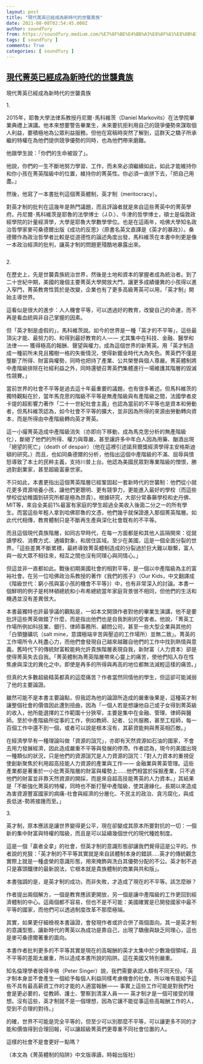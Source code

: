 ```yaml
---
layout: post
title: "現代菁英已經成為新時代的世襲貴族"
date: 2021-08-08T02:54:45.000Z
author: soundfury
from: https://soundfury.medium.com/%E7%8F%BE%E4%BB%A3%E8%8F%81%E8%8B%B1%E5%B7%B2%E7%B6%93%E6%88%90%E7%82%BA%E6%96%B0%E6%99%82%E4%BB%A3%E7%9A%84%E4%B8%96%E8%A5%B2%E8%B2%B4%E6%97%8F-2ce804c8c45f?source=rss-37ea7441b075------2
tags: [ soundfury ]
comments: True
categories: [ soundfury ]
---
```

<!--1628391285000-->
[現代菁英已經成為新時代的世襲貴族](https://soundfury.medium.com/%E7%8F%BE%E4%BB%A3%E8%8F%81%E8%8B%B1%E5%B7%B2%E7%B6%93%E6%88%90%E7%82%BA%E6%96%B0%E6%99%82%E4%BB%A3%E7%9A%84%E4%B8%96%E8%A5%B2%E8%B2%B4%E6%97%8F-2ce804c8c45f?source=rss-37ea7441b075------2)
------

<div>
<p>現代菁英已經成為新時代的世襲貴族</p><p>1.</p><p>2015年，耶魯大學法律系教授丹尼爾･馬科維茨（Daniel Markovits）在法學院畢業典禮上演講。他本來想要警告畢業生，未來要抗拒利用自己的競爭優勢來謀取個人利益，要積極地為公眾利益服務。但他在寫稿時突然了解到，這群天之驕子所承繼的特權在為他們提供競爭優勢的同時，也為他們帶來磨難。</p><p>他跟學生說：「你們的生命被毀了」。</p><p>他說，你們的一生不斷地努力學習、工作，而未來必須繼續如此，如此才能維持你和你小孩在菁英階級中的位置，維持你的菁英性。你必須一直拼下去，「把自己用盡。」</p><p>然後，他寫了一本書批判這個菁英體制，英才制（meritocracy）。</p><p>對英才制的批判在這幾年是熱門議題，而且評論者就是來自這些菁英中的菁英學府。丹尼爾･馬科維茨是耶魯的法學博士（J.D.）、牛津的哲學博士，碩士是倫敦政經學院的計量經濟學，大學是耶魯大學數學學位。也是在這兩年，哈佛大學知名政治哲學家麥可桑德爾出版《成功的反思》（原書名英文直譯是《英才的暴政》）。桑德爾作為政治哲學者比較是從道德性的論述角度出發，馬科維茨在本書中則更是像一本政治經濟的批判，讓英才制的問題更殘酷地暴露出來。</p><figure><img alt="" src="https://cdn-images-1.medium.com/max/1024/1*omTC4UdHNO5Szr3luhXBNA.jpeg" /></figure><p>2.</p><p>在歷史上，先是世襲貴族統治世界，然後是土地和資本的掌握者成為統治者。到了二十世紀中期，美國的幾個主要菁英大學開放大門，讓更多成績優異的小孩得以進入窄門，菁英教育性質於是改變，企業也有了更多高級菁英可以用，「英才制」開始主導世界。</p><p>這看似是很大的進步：人人機會平等，可以透過好的教育，改變自己的命運，而不再是看血統與非自己掌握的因素。</p><p>但「英才制是虛假的」，馬科維茨說。如今的世界是一種「英才的不平等」，這些最頂尖才能、最努力的、和得到最好教育的人 — — 尤其集中在科技、金融、醫學和法律 — — 獲得極高的報酬、聲望與權力，成為這個世界的新菁英。用「英才制造成一種前所未見且獨樹一格的失衡情況，使得新鍍金時代大為失色。菁英們不僅是壟斷了所得、財富與權勢，同時也把持了產業、公共榮譽與個人尊嚴。菁英體制將中產階級排除在社經利益之外，同時還號召菁英們集體進行一場維護其階層的毀滅性競賽。」</p><p>當前世界的社會不平等是過去這十年最重要的議題，也有很多著述。但馬科維茨的獨特觀點在於，當年馬克思的階級不平等是無產階級與有產階級之間，法國學者皮卡提的超影響力著作「二十一世紀社會主義」也認為當前的不平等也是資本和勞動者，但馬科維茨認為，如今社會不平等的擴大，並非因為所得的來源由勞動轉向資本，而是所得由中產階級轉向英才菁英。</p><p>這一小撮菁英造成中產階級消失（亦即向下移動，成為馬克思分析的無產階級化），斷絕了他們的所得、權力與尊嚴，甚至讓許多中年白人因為用藥、酗酒出現「絕望的死亡」（death of despair）（他在這裡引述諾貝爾獎經濟學得主安格斯迪頓的研究。）而且，也如同桑德爾的分析，他指出這個中產階級的不滿、屈辱與憤怒導致了本土的民粹主義，支持川普上台。他認為美國民眾對專業階級的憎恨，勝過對創業家，甚至超級富豪世家。</p><p>不只如此，本書更指出這個菁英階層已經鞏固起一套新時代的世襲制：他們從小就花更多資源培養小孩，讓他們更聰明、更有競爭力，更能進入最好的學校（而這些學校從幼稚園到研究所都是極為昂貴）。根據研究，大部分常春藤學校和史丹佛、MIT等，來自全美前1%最富有家庭的學生超過全美收入後面二分之一的所有學生。而當這些年輕人拿到哈佛耶魯的文憑，他們幾乎就保證進入那個菁英階層。如此代代相傳，教育體制只是不斷再生產與深化社會既有的不平等。</p><p>而且這個現代貴族階層，如同古早時代，在每一方面都是和其他人區隔開來：從就讀學校、消費方式、通婚對象，和居住區域。至少在美國，這是一個全面分裂的世界。「這些差異不斷累積，最終導致菁英體制造成的分裂過於巨大難以聯繫，富人與一般大眾不相往來，相互之間也沒有同理心與同情心。」</p><p>但這並非一直都如此。戰後初期美國社會的相對平等，是一個以中產階級為主的富裕社會。在另一位哈佛政治系教授的著作《我們的孩子》（Our Kids，中文翻譯成《階級世代：窮小孩與富小孩的機會不平等》）中，也有非常深入的討論。本書一個鮮明的例子是柯林頓總統和小布希總統當年家庭背景很不相同，但他們的生活和機遇並沒有差異很大。</p><p>本書最獨特也許最爭議的觀點是，一如本文開頭作者對他的畢業生演講，他不是要批評這些菁英做錯了什麼，而是指出他們也是自我剝削的受害者。他說，「菁英工作場所例如科技業、銀行、律師事務所、顧問公司，甚至一些大型企業與其他的「白領鹽礦坑（salt mine，意謂極端辛苦與壓迫的工作場所）並無二致」。菁英的工作場所令人秏盡心力，而他們會發現自己越來越難自他們的工作中找到熱情與意義。舊時代下的傳統財富較能夠允許貴族階層表現自我，新財富（人力資本）卻是使得菁英失去自我。「菁英體制為菁英階層帶來心靈上的痛苦，使他們陷入存在性焦慮與深沈的異化之中。即使是再多的所得與再高的地位都無法減輕這樣的痛苦。」</p><p>但真的大多數超級精英都真的這麼痛苦？作者當然同情他的學生，但這卻可能減弱了他的主要論證。</p><p>雖然可能不是本書主要論點，但我認為他的論證所造成的嚴重後果是，這種英才制讓整個社會的價值因此遭到扭曲，因為「一個人若是想讓他自己或子女得到菁英級的收入，他所能選擇的工作範圍十分狹窄，主要是集中在金融、管理、律師與醫師。至於中產階級所從事的工作，例如教師、記者、公共服務，甚至工程師，每一百個工作中還不到一個，或者可以說是根本沒有，其薪資能夠與菁英相匹敵。」</p><p>在經濟學早有一種理論叫做「資源的詛咒」，亦即有天然資源如石油的國家，不會去用力發展經濟，因此造成嚴重不平等與發展的停滯。作者認為，現今的美國出現一種類似的狀況，只是他們的資源詛咒是人力資源的詛咒：「對人力資本的重視促使創新聚焦於利用超高技能人力資源的產業與工作 — — 金融業與菁英管理。這些產業都是著重於一小批菁英階層的財富與權勢上……他們相當於採掘產業，只不過他們的財富並非靠天然資源的開採，而是來自超高技能菁英的人力資本。」其結果是「不斷強化菁英的特權，同時也不斷打壓中產階級，使其邊緣化。長期以來造成為害資源豐富國家的病痛-社會與經濟的分層化、不民主的政治、貪污腐化，與成長低迷-勢將接踵而至。」</p><p>3.</p><p>英才制，原本應該是讓世界變得更公平，現在卻變成其原本所要對抗的一切：一個新的集中財富與特權的階級，而且是可以延續幾個世代的現代種姓制度。</p><p>這是一個「贏者全拿」的社會，但英才制的意識形態卻讓我們覺得這是公平的。作者說的兇狠：「英才制的不平等其實就是來自該體制本身的錯誤…..英才的傳統觀念實際上就是一種虛榮的意識形態，用來掩飾與洗白其優勢分配的不公。英才制不過只是寡頭鐵律的最新說法，它根本就是貴族體制的商業與共和版」。</p><p>本書強調的是，是英才制的成功，而非失敗，才造成了現在的不平等。該怎麼辦？</p><p>作者提出兩個解方，一個是教育應該更開放，另一個是讓中產階級的工作更回到經濟體制的中心。這兩個都不容易，但也不是不可能：美國確實是已開發國家中最不平等的國家，而他們可以透過制度改革不那麼極端。</p><p>其實，如果更仔細檢視本書論證，會發現作者或許合併了兩個面向。其一是英才制的意識型態，讓新時代的菁英以為成功是靠自己，出現了驕傲與缺乏同理心，這也是麥可桑德爾著重的面向。</p><p>本書作者批判更多的不平等其實是現在的高報酬的英才太集中於少數幾個領域，且不平等的差距太嚴重，所以造成本書所說的陷阱。這在美國又特別嚴重。</p><p>知名倫理學者彼得辛格（Peter Singer）說，我們需要承認人類有不同天份。「英才制本身並不會產生一個給予每個人利益同樣考慮機會的社會。所以唯有能給予這些不具有最高薪資工作的才能的人適當報酬 — — 事實上這些工作可能是對我們社會是更必要的，從教師、護士、警察到清潔人員 — — 英才制才是一個可接受的理想。沒有這些，英才制就不是一個理想，因為它讓不能從事這些高報酬工作的人，受到不合理的對待。」</p><p>的確，世界不可能是完全平等的，但至少可以別那麼不平等，可以讓更多不同的才能和價值得到合理回報，可以讓超級菁英們更尊重不同社會位置的人。</p><p>這樣的社會不是會更好一點嗎？</p><p>（本文為《菁英體制的陷阱》中文版導讀，時報出版社）</p><img src="https://medium.com/_/stat?event=post.clientViewed&referrerSource=full_rss&postId=2ce804c8c45f" width="1" height="1" alt="">
</div>
